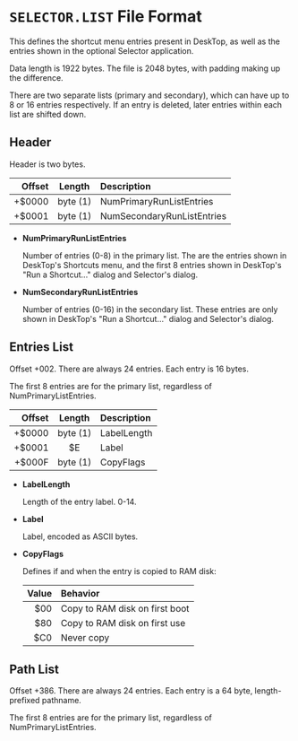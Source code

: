 # `SELECTOR.LIST` File Format

This defines the shortcut menu entries present in DeskTop, as well as
the entries shown in the optional Selector application.

Data length is 1922 bytes. The file is 2048 bytes, with padding making
up the difference.

There are two separate lists (primary and secondary), which can have up
to 8 or 16 entries respectively. If an entry is deleted, later entries
within each list are shifted down.


## Header

Header is two bytes.

|  Offset  |  Length    | Description                |
|---------:|:----------:|:---------------------------|
|  +$0000  |  byte (1)  | NumPrimaryRunListEntries   |
|  +$0001  |  byte (1)  | NumSecondaryRunListEntries |

* **NumPrimaryRunListEntries**

   Number of entries (0-8) in the primary list. The are the entries
   shown in DeskTop's Shortcuts menu, and the first 8 entries shown in
   DeskTop's "Run a Shortcut..." dialog and Selector's dialog.

* **NumSecondaryRunListEntries**

   Number of entries (0-16) in the secondary list. These entries are
   only shown in DeskTop's "Run a Shortcut..." dialog and Selector's
   dialog.


## Entries List

Offset +002. There are always 24 entries. Each entry is 16 bytes.

The first 8 entries are for the primary list, regardless of
NumPrimaryListEntries.

|  Offset  |  Length    | Description                |
|---------:|:----------:|:---------------------------|
|  +$0000  |  byte (1)  | LabelLength                |
|  +$0001  |  $E        | Label                      |
|  +$000F  |  byte (1)  | CopyFlags                  |


* **LabelLength**

   Length of the entry label. 0-14.

* **Label**

   Label, encoded as ASCII bytes.

* **CopyFlags**

   Defines if and when the entry is copied to RAM disk:

   | Value | Behavior                       |
   |------:|:-------------------------------|
   | $00   | Copy to RAM disk on first boot |
   | $80   | Copy to RAM disk on first use  |
   | $C0   | Never copy                     |

## Path List

Offset +386. There are always 24 entries. Each entry is a 64 byte,
length-prefixed pathname.

The first 8 entries are for the primary list, regardless of
NumPrimaryListEntries.
